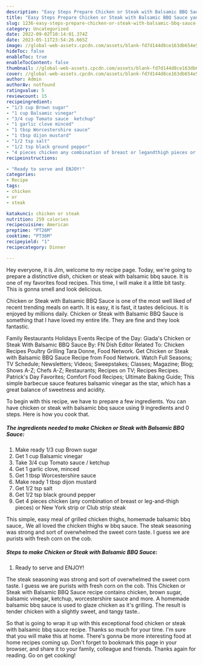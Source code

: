 ```yaml
---
description: "Easy Steps Prepare Chicken or Steak with Balsamic BBQ Sauce yang Delicious"
title: "Easy Steps Prepare Chicken or Steak with Balsamic BBQ Sauce yang Delicious"
slug: 1236-easy-steps-prepare-chicken-or-steak-with-balsamic-bbq-sauce-yang-delicious
category: Uncategorized
date: 2022-09-02T10:14:01.374Z
date: 2023-05-11T23:54:26.665Z
image: //global-web-assets.cpcdn.com/assets/blank-fd7d144d8ce163db654e5a02c40b08a2775adb7897d16e4062681dc7e1b2800f.png
hideToc: false
enableToc: true
enableTocContent: false
thumbnail: //global-web-assets.cpcdn.com/assets/blank-fd7d144d8ce163db654e5a02c40b08a2775adb7897d16e4062681dc7e1b2800f.png
cover: //global-web-assets.cpcdn.com/assets/blank-fd7d144d8ce163db654e5a02c40b08a2775adb7897d16e4062681dc7e1b2800f.png
author: Admin
authorAv: notfound
ratingvalue: 5
reviewcount: 15
recipeingredient:
- "1/3 cup Brown sugar"
- "1 cup Balsamic vinegar"
- "3/4 cup Tomato sauce  ketchup"
- "1 garlic clove minced"
- "1 tbsp Worcestershire sauce"
- "1 tbsp dijon mustard"
- "1/2 tsp salt"
- "1/2 tsp black ground pepper"
- "4 pieces chicken any combination of breast or legandthigh pieces or New York strip or Club strip steak"
recipeinstructions:

- "Ready to serve and ENJOY!"
categories:
- Recipe
tags:
- chicken
- or
- steak

katakunci: chicken or steak 
nutrition: 259 calories
recipecuisine: American
preptime: "PT26M"
cooktime: "PT36M"
recipeyield: "1"
recipecategory: Dinner

---
```



Hey everyone, it is Jim, welcome to my recipe page. Today, we're going to prepare a distinctive dish, chicken or steak with balsamic bbq sauce. It is one of my favorites food recipes. This time, I will make it a little bit tasty. This is gonna smell and look delicious.

Chicken or Steak with Balsamic BBQ Sauce is one of the most well liked of recent trending meals on earth. It is easy, it is fast, it tastes delicious. It is enjoyed by millions daily. Chicken or Steak with Balsamic BBQ Sauce is something that I have loved my entire life. They are fine and they look fantastic.

Family Restaurants Holidays Events Recipe of the Day: Giada&#39;s Chicken or Steak With Balsamic BBQ Sauce By: FN Dish Editor Related To: Chicken Recipes Poultry Grilling Tara Donne, Food Network. Get Chicken or Steak with Balsamic BBQ Sauce Recipe from Food Network. Watch Full Seasons; TV Schedule; Newsletters; Videos; Sweepstakes; Classes; Magazine; Blog; Shows A-Z; Chefs A-Z; Restaurants; Recipes on TV; Recipes Recipes. Patrick&#39;s Day Favorites; Comfort Food Recipes; Ultimate Baking Guide; This simple barbecue sauce features balsamic vinegar as the star, which has a great balance of sweetness and acidity.


To begin with this recipe, we have to prepare a few ingredients. You can have chicken or steak with balsamic bbq sauce using 9 ingredients and 0 steps. Here is how you cook that.

<!--inarticleads1-->

##### The ingredients needed to make Chicken or Steak with Balsamic BBQ Sauce:

1. Make ready 1/3 cup Brown sugar
1. Get 1 cup Balsamic vinegar
1. Take 3/4 cup Tomato sauce / ketchup
1. Get 1 garlic clove, minced
1. Get 1 tbsp Worcestershire sauce
1. Make ready 1 tbsp dijon mustard
1. Get 1/2 tsp salt
1. Get 1/2 tsp black ground pepper
1. Get 4 pieces chicken (any combination of breast or leg-and-thigh pieces) or New York strip or Club strip steak


This simple, easy meal of grilled chicken thighs, homemade balsamic bbq sauce,. We all loved the chicken thighs w bbq sauce. The steak seasoning was strong and sort of overwhelmed the sweet corn taste. I guess we are purists with fresh corn on the cob. 

<!--inarticleads2-->

##### Steps to make Chicken or Steak with Balsamic BBQ Sauce:


1. Ready to serve and ENJOY!

The steak seasoning was strong and sort of overwhelmed the sweet corn taste. I guess we are purists with fresh corn on the cob. This Chicken or Steak with Balsamic BBQ Sauce recipe contains chicken, brown sugar, balsamic vinegar, ketchup, worcestershire sauce and more. A homemade balsamic bbq sauce is used to glaze chicken as it&#39;s grilling. The result is tender chicken with a slightly sweet, and tangy taste.. 

So that is going to wrap it up with this exceptional food chicken or steak with balsamic bbq sauce recipe. Thanks so much for your time. I'm sure that you will make this at home. There's gonna be more interesting food at home recipes coming up. Don't forget to bookmark this page in your browser, and share it to your family, colleague and friends. Thanks again for reading. Go on get cooking!
